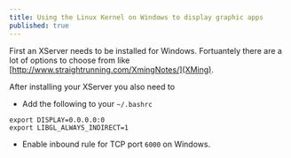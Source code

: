 ```yaml
---
title: Using the Linux Kernel on Windows to display graphic apps
published: true
---
```


First an XServer needs to be installed for Windows. Fortuantely there are a lot of options to choose from like [http://www.straightrunning.com/XmingNotes/](XMing).

After installing your XServer you also need to
- Add the following to your `~/.bashrc`
```
export DISPLAY=0.0.0.0:0
export LIBGL_ALWAYS_INDIRECT=1
```
- Enable inbound rule for TCP port `6000` on Windows. 


